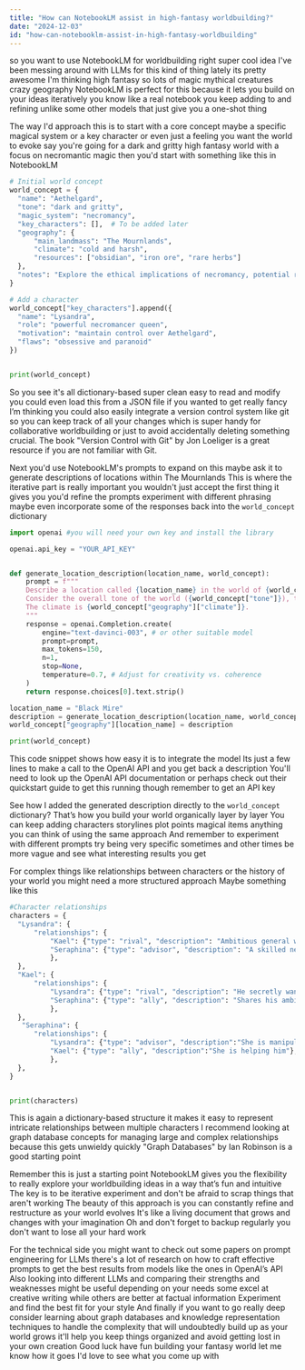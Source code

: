 ```yaml
---
title: "How can NotebookLM assist in high-fantasy worldbuilding?"
date: "2024-12-03"
id: "how-can-notebooklm-assist-in-high-fantasy-worldbuilding"
---
```


 so you want to use NotebookLM for worldbuilding right super cool idea I've been messing around with LLMs for this kind of thing lately its pretty awesome  I'm thinking high fantasy so lots of magic mythical creatures crazy geography  NotebookLM is perfect for this because it lets you build on your ideas iteratively  you know like a real notebook you keep adding to and refining  unlike some other models that just give you a one-shot thing  

The way I'd approach this is to start with a core concept  maybe a specific magical system or a key character or even just a feeling you want the world to evoke  say you're going for a dark and gritty high fantasy world with a focus on necromantic magic then you'd start with something like this in NotebookLM


```python
# Initial world concept
world_concept = {
  "name": "Aethelgard",
  "tone": "dark and gritty",
  "magic_system": "necromancy",
  "key_characters": [],  # To be added later
  "geography": {
      "main_landmass": "The Mournlands",
      "climate": "cold and harsh",
      "resources": ["obsidian", "iron ore", "rare herbs"]
  },
  "notes": "Explore the ethical implications of necromancy, potential rebellions against necromancer rule"
}

# Add a character
world_concept["key_characters"].append({
  "name": "Lysandra",
  "role": "powerful necromancer queen",
  "motivation": "maintain control over Aethelgard",
  "flaws": "obsessive and paranoid"
})


print(world_concept)
```


So you see  it's all dictionary-based  super clean  easy to read and modify  you could even load this from a JSON file if you wanted to get really fancy  I’m thinking you could also easily integrate a version control system like git so you can keep track of all your changes which is super handy for collaborative worldbuilding or just to avoid accidentally deleting something crucial. The book "Version Control with Git" by Jon Loeliger is a great resource if you are not familiar with Git.  

Next you'd use NotebookLM's prompts to expand on this  maybe ask it to generate descriptions of locations within The Mournlands   This is where the iterative part is really important  you wouldn't just accept the first thing it gives you  you'd refine the prompts experiment with different phrasing  maybe even incorporate some of the responses back into the `world_concept` dictionary



```python
import openai #you will need your own key and install the library 

openai.api_key = "YOUR_API_KEY"


def generate_location_description(location_name, world_concept):
    prompt = f"""
    Describe a location called {location_name} in the world of {world_concept["name"]}.  
    Consider the overall tone of the world ({world_concept["tone"]}), the magic system ({world_concept["magic_system"]}), and the resources available ({world_concept["geography"]["resources"]}).
    The climate is {world_concept["geography"]["climate"]}.
    """
    response = openai.Completion.create(
        engine="text-davinci-003", # or other suitable model
        prompt=prompt,
        max_tokens=150,
        n=1,
        stop=None,
        temperature=0.7, # Adjust for creativity vs. coherence
    )
    return response.choices[0].text.strip()

location_name = "Black Mire"
description = generate_location_description(location_name, world_concept)
world_concept["geography"][location_name] = description

print(world_concept)
```

This code snippet shows how easy it is to integrate the model  Its just a few lines to make a call to the OpenAI API and you get back a description You'll need to look up the OpenAI API documentation or perhaps check out their quickstart guide to get this running though  remember to get an API key


See how I added the generated description directly to the `world_concept` dictionary?  That’s how you build your world organically layer by layer   You can keep adding characters storylines plot points magical items anything you can think of using the same approach  And remember to experiment with different prompts  try being very specific sometimes  and other times be more vague and see what interesting results you get


For complex things like relationships between characters or the history of your world you might need a more structured approach   Maybe something like this



```python
#Character relationships
characters = {
  "Lysandra": {
      "relationships": {
          "Kael": {"type": "rival", "description": "Ambitious general who opposes Lysandra's rule"},
          "Seraphina": {"type": "advisor", "description": "A skilled necromancer, loyal but secretly plotting"},
          },
  },
  "Kael": {
      "relationships": {
          "Lysandra": {"type": "rival", "description": "He secretly wants to overthrow Lysandra"},
          "Seraphina": {"type": "ally", "description": "Shares his ambition"},
          },
  },
   "Seraphina": {
      "relationships": {
          "Lysandra": {"type": "advisor", "description":"She is manipulating Lysandra"},
          "Kael": {"type": "ally", "description":"She is helping him"},
          },
  },
}


print(characters)
```

This is again a dictionary-based structure it makes it easy to represent intricate relationships between multiple characters  I recommend looking at graph database concepts for managing large and complex relationships because this gets unwieldy quickly  "Graph Databases" by Ian Robinson is a good starting point


Remember  this is just a starting point  NotebookLM gives you the flexibility to really explore your worldbuilding ideas in a way that’s fun and intuitive  The key is to be iterative  experiment and don't be afraid to scrap things that aren't working  The beauty of this approach is you can constantly refine and restructure as your world evolves  It's like a living document that grows and changes with your imagination  Oh and don't forget to backup regularly  you don't want to lose all your hard work


For the technical side you might want to check out some papers on  prompt engineering for LLMs  there's a lot of research on how to craft effective prompts to get the best results from models like the ones in OpenAI’s API   Also looking into different LLMs and comparing their strengths and weaknesses might be useful depending on your needs  some excel at creative writing while others are better at factual information  Experiment and find the best fit for your style  And finally  if you want to go really deep  consider learning about graph databases and knowledge representation techniques to handle the complexity that will undoubtedly build up as your world grows  it'll help you keep things organized and avoid getting lost in your own creation   Good luck have fun building your fantasy world  let me know how it goes  I'd love to see what you come up with
